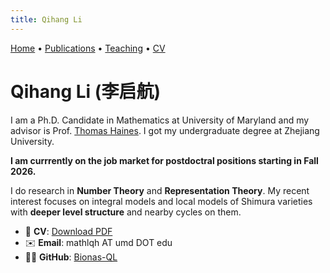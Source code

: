 ```yaml
---
title: Qihang Li
---
```


[Home](/) • [Publications](/publications) • [Teaching](/teaching) • [CV](/cv)

# Qihang Li (李启航)

I am a Ph.D. Candidate in Mathematics at University of Maryland and my advisor is Prof. [Thomas Haines](https://math.umd.edu/~tjh/). I got my undergraduate degree at Zhejiang University.

**I am currrently on the job market for postdoctral positions starting in Fall 2026.**

I do research in **Number Theory** and **Representation Theory**. My recent interest focuses on integral models and local models of Shimura varieties with **deeper level structure** and nearby cycles on them.

- 📄 **CV**: [Download PDF](/files/CV.pdf)
- ✉️ **Email**: mathlqh AT umd DOT edu
- 🧑‍💻 **GitHub**: [Bionas-QL](https://github.com/Bionas-QL)


<script id="MathJax-script" async src="https://cdn.jsdelivr.net/npm/mathjax@3/es5/tex-mml-chtml.js"></script>
